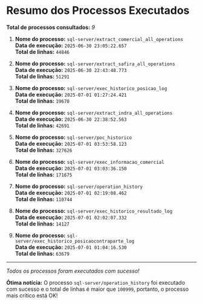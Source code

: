 # Resumo dos Processos Executados

**Total de processos consultados:** *9*

1. **Nome do processo:** `sql-server/extract_comercial_all_operations`  
   **Data de execução:** `2025-06-30 23:05:22.657`  
   **Total de linhas:** `44846`

2. **Nome do processo:** `sql-server/extract_safira_all_operations`  
   **Data de execução:** `2025-06-30 22:43:48.773`  
   **Total de linhas:** `51291`

3. **Nome do processo:** `sql-server/exec_historico_posicao_log`  
   **Data de execução:** `2025-07-01 01:27:24.421`  
   **Total de linhas:** `19670`

4. **Nome do processo:** `sql-server/extract_indra_all_operations`  
   **Data de execução:** `2025-06-30 22:38:52.563`  
   **Total de linhas:** `42691`

5. **Nome do processo:** `sql-server/poc_historico`  
   **Data de execução:** `2025-07-01 03:53:58.123`  
   **Total de linhas:** `327626`

6. **Nome do processo:** `sql-server/exec_informacao_comercial`  
   **Data de execução:** `2025-07-01 03:03:36.150`  
   **Total de linhas:** `171675`

7. **Nome do processo:** `sql-server/operation_history`  
   **Data de execução:** `2025-07-01 02:19:08.462`  
   **Total de linhas:** `110744`

8. **Nome do processo:** `sql-server/exec_historico_resultado_log`  
   **Data de execução:** `2025-07-01 02:02:07.332`  
   **Total de linhas:** `14127`

9. **Nome do processo:** `sql-server/exec_historico_posicaocontraparte_log`  
   **Data de execução:** `2025-07-01 01:04:16.530`  
   **Total de linhas:** `63679`

---

*Todos os processos foram executados com sucesso!*

**Ótima notícia:** O processo `sql-server/operation_history` foi executado com sucesso e o total de linhas é maior que `100999`, portanto, o processo mais crítico está OK!